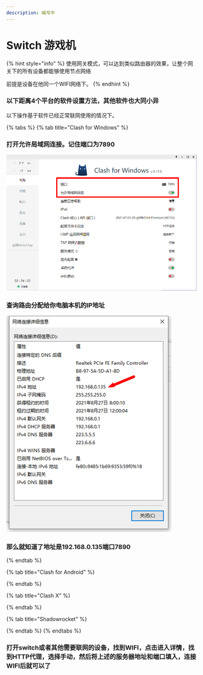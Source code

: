 ```yaml
---
description: 编写中
---
```


# Switch 游戏机

{% hint style="info" %}
使用网关模式，可以达到类似路由器的效果，让整个网关下的所有设备都能够使用节点网络

前提是设备在他同一个WIFI网络下。
{% endhint %}

### 以下距离4个平台的软件设置方法，其他软件也大同小异

以下操作基于软件已经正常联网使用的情况下。

{% tabs %}
{% tab title="Clash for Windows" %}
### 打开允许局域网连接。记住端口为7890

![](.gitbook/assets/image%20%2844%29.png)

### 查询路由分配给你电脑本机的IP地址

![](.gitbook/assets/image%20%2843%29.png)

### 那么就知道了地址是192.168.0.135端口7890
{% endtab %}

{% tab title="Clash for Android" %}

{% endtab %}

{% tab title="Clash X" %}

{% endtab %}

{% tab title="Shadowrocket" %}

{% endtab %}
{% endtabs %}

### 打开switch或者其他需要联网的设备，找到WIFI，点击进入详情，找到HTTP代理，选择手动，然后将上述的服务器地址和端口填入，连接WIFI后就可以了

